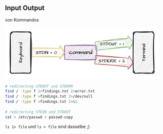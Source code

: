 ## Input Output
von Kommandos

![process io](images/process-io-single.jpg)

```bash
# redirecting STDOUT und STDERR
find / -type f 1>findings.txt 2>error.txt
find / -type f >findings.txt 2>/dev/null
find / -type f >findings.txt 2>&1

# redirecting STDIN und STDOUT
cat < /etc/passwd > passwd-copy
```

`ls 1> file` und `ls > file` sind dasselbe ;)
